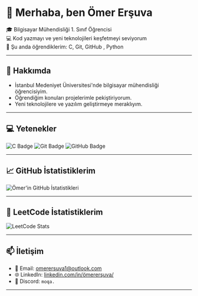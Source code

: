 # 👋 Merhaba, ben Ömer Erşuva

🎓 Bilgisayar Mühendisliği 1. Sınıf Öğrencisi  
💻 Kod yazmayı ve yeni teknolojileri keşfetmeyi seviyorum  
🌱 Şu anda öğrendiklerim: C, Git, GitHub  , Python

---

## 🚀 Hakkımda


- İstanbul Medeniyet Üniversitesi'nde bilgisayar mühendisliği öğrencisiyim.  
- Öğrendiğim konuları projelerimle pekiştiriyorum.  
- Yeni teknolojilere ve yazılım geliştirmeye meraklıyım.  

---

## 💻 Yetenekler

![C Badge](https://img.shields.io/badge/C-555555?style=for-the-badge&logo=c&logoColor=white)
![Git Badge](https://img.shields.io/badge/Git-F05032?style=for-the-badge&logo=git&logoColor=white)
![GitHub Badge](https://img.shields.io/badge/GitHub-181717?style=for-the-badge&logo=github&logoColor=white)

---

## 📈 GitHub İstatistiklerim

![Ömer'in GitHub İstatistikleri](https://github-readme-stats.vercel.app/api?username=MoQa-atx&show_icons=true&theme=radical)

---

## 🧠 LeetCode İstatistiklerim

![LeetCode Stats](https://leetcard.jacoblin.cool/MoQa)



---

## 📫 İletişim

- 📧 Email: omerersuva1@outlook.com  
- 🌐 LinkedIn: [linkedin.com/in/ömererşuva/](https://www.linkedin.com/in/omer-ersuva-8a9466388)  
- 💬 Discord: `moqa.`  

---


